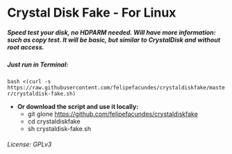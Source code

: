 # Crystal Disk Fake - For Linux
##### Speed test your disk, no HDPARM needed. Will have more information: such as copy test. It will be basic, but similar to CrystalDisk and without root access.

##### Just run in Terminal:

`bash <(curl -s https://raw.githubusercontent.com/felipefacundes/crystaldiskfake/master/crystaldisk-fake.sh)`

- **Or download the script and use it locally:**
  - git glone https://github.com/felipefacundes/crystaldiskfake
  - cd crystaldiskfake
  - sh crystaldisk-fake.sh



###### License: GPLv3
